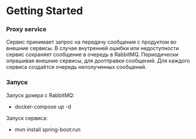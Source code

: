 # Getting Started

### Proxy service

Сервис принимает запрос на передачу сообщения с продуктом во внешние сервисы. В случае внутренней ошибки или
недоступности сервис сохраняет сообщение в очередь в RabbitMQ. Периодически опрашивая внешние сервисы, для доотправки
сообщений. Для каждого сервиса создаётся очередь неполученных сообщений.

### Запуск

Запуск докера с RabbitMQ:

* docker-compose up -d

Запуск сервиса:

* mvn install spring-boot:run
